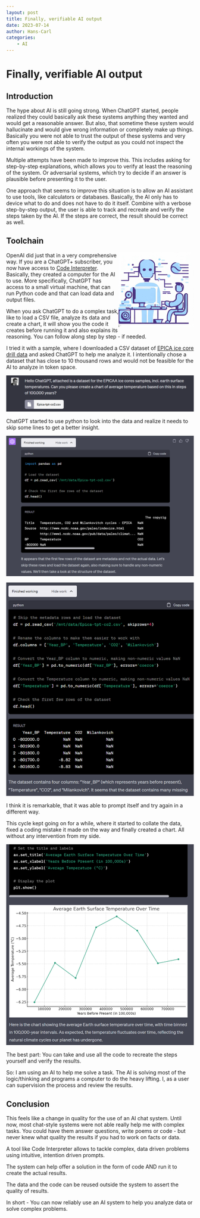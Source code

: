 ```yaml
---
layout: post
title: Finally, verifiable AI output
date: 2023-07-14
author: Hans-Carl
categories:
    - AI
---
```


# Finally, verifiable AI output

## Introduction

The hype about AI is still going strong. When ChatGPT started, people realized they could basically ask these systems anything they wanted and would get a reasonable answer. But also, that sometime these system would hallucinate and would give wrong information or completely make up things. Basically you were not able to trust the output of these systems and very often you were not able to verify the output as you could not inspect the internal workings of the system.

Multiple attempts have been made to improve this. This includes asking for step-by-step explanations, which allows you to verify at least the reasoning of the system. Or adversarial systems, which try to decide if an answer is plausible before presenting it to the user. 

One approach that seems to improve this situation is to allow an AI assistant to use tools, like calculators or databases. Basically, the AI only has to device what to do and does not have to do it itself. Combine with a verbose step-by-step output, the user is able to track and recreate and verify the steps taken by the AI. If the steps are correct, the result should be correct as well.

## Toolchain

<img src="../images/2023-07-14-Ai-has-computer.jpg" width="40%" align="right" alt="DALL-E/Bing Human using a Robot using a Computer" >

OpenAI did just that in a very comprehensive way. If you are a ChatGPT+ subscriber, you now have access to [Code Interpreter](https://openai.com/blog/chatgpt-plugins#code-interpreter). Basically, they created a computer for the AI to use. More specifically, ChatGPT has access to a small virtual machine, that can run Python code and that can load data and output files. 

When you ask ChatGPT to do a complex task, like to load a CSV file, analyze its data and create a chart, it will show you the code it creates before running it and also explains its reasoning. You can follow along step by step - if needed.

I tried it with a sample, where I downloaded a CSV dataset of [EPICA ice core drill data](http://www.climatedata.info/proxies/data-downloads/) and asked ChatGPT to help me analyze it. I intentionally chose a dataset that has close to 10 thousand rows and would not be feasible for the AI to analyze in token space.

![ChatGPT query with data](/images/2023-07-14-image.png)

ChatGPT started to use python to look into the data and realize it needs to skip some lines to get a better insight.

![Firts look at the data](/images/2023-07-14-image-1.png)

![Second look at the data](/images/2023-07-14-image-2.png)

I think it is remarkable, that it was able to prompt itself and try again in a different way.

This cycle kept going on for a while, where it started to collate the data, fixed a coding mistake it made on the way and finally created a chart. All without any intervention from my side.

![Alt text](/images/2023-07-14-image-3.png)

The best part: You can take and use all the code to recreate the steps yourself and verify the results. 

So: I am using an AI to help me solve a task. The AI is solving most of the logic/thinking and programs a computer to do the heavy lifting. I, as a user can supervision the process and review the results.  

## Conclusion

This feels like a change in quality for the use of an AI chat system. Until now, most chat-style systems were not able really help me with complex tasks. You could have them answer questions, write poems or code - but never knew what quality the results if you had to work on facts or data.

A tool like Code Interpreter allows to tackle complex, data driven problems using intuitive, intention driven prompts. 

The system can help offer a solution in the form of code AND run it to create the actual results. 

The data and the code can be reused outside the system to assert the quality of results. 

In short - You can now reliably use an AI system to help you analyze data or solve complex problems. 